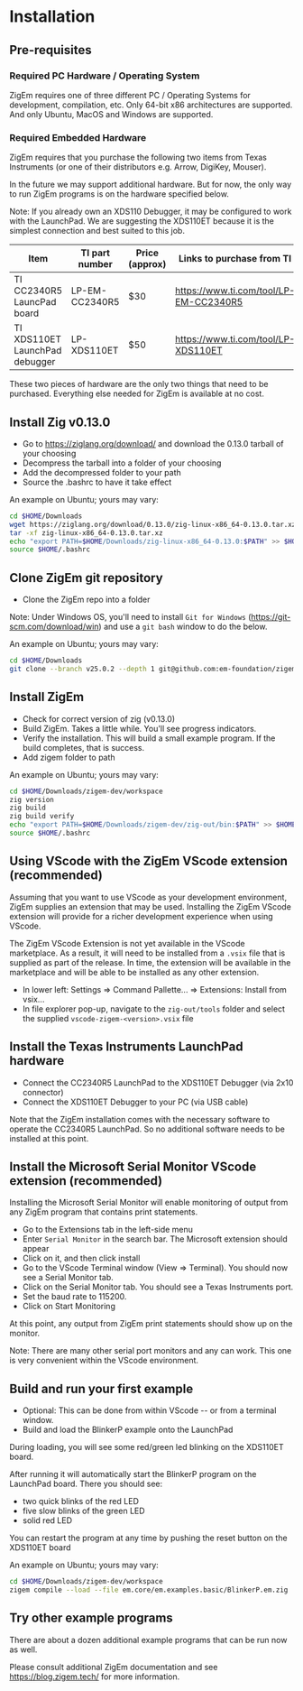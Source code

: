 # Installation

## Pre-requisites

### Required PC Hardware / Operating System

ZigEm requires one of three different PC / Operating Systems for development, compilation, etc.  Only 64-bit x86 architectures are supported.  And only Ubuntu, MacOS and Windows are supported.

### Required Embedded Hardware

ZigEm requires that you purchase the following two items from Texas Instruments (or one of their distributors e.g. Arrow, DigiKey, Mouser).

In the future we may support additional hardware.  But for now, the only way to run ZigEm programs is on the hardware specified below.

Note:  If you already own an XDS110 Debugger, it may be configured to work with the LaunchPad.  We are suggesting the XDS110ET because it is the simplest connection and best suited to this job.

| Item                           | TI part number | Price (approx) | Links to purchase from TI              |
| ------------------------------ | -------------- | -------------- | -------------------------------------- |
| TI CC2340R5 LauncPad board     | LP-EM-CC2340R5 | $30            | https://www.ti.com/tool/LP-EM-CC2340R5 |
| TI XDS110ET LaunchPad debugger | LP-XDS110ET    | $50            | https://www.ti.com/tool/LP-XDS110ET    |

These two pieces of hardware are the only two things that need to be purchased.  Everything else needed for ZigEm is available at no cost.

## Install Zig v0.13.0

- Go to https://ziglang.org/download/ and download the 0.13.0 tarball of your choosing
- Decompress the tarball into a folder of your choosing
- Add the decompressed folder to your path
- Source the .bashrc to have it take effect

An example on Ubuntu; yours may vary:

``` bash
cd $HOME/Downloads
wget https://ziglang.org/download/0.13.0/zig-linux-x86_64-0.13.0.tar.xz
tar -xf zig-linux-x86_64-0.13.0.tar.xz
echo "export PATH=$HOME/Downloads/zig-linux-x86_64-0.13.0:$PATH" >> $HOME/.bashrc
source $HOME/.bashrc
```

## Clone ZigEm git repository

- Clone the ZigEm repo into a folder

Note:  Under Windows OS, you'll need to install `Git for Windows` (https://git-scm.com/download/win) and use a `git bash` window to do the below.

An example on Ubuntu; yours may vary:

``` bash
cd $HOME/Downloads
git clone --branch v25.0.2 --depth 1 git@github.com:em-foundation/zigem-dev.git
```

## Install ZigEm

- Check for correct version of zig (v0.13.0)
- Build ZigEm.  Takes a little while.  You'll see progress indicators.
- Verify the installation.  This will build a small example program.  If the build completes, that is success.
- Add zigem folder to path

An example on Ubuntu; yours may vary:

``` bash
cd $HOME/Downloads/zigem-dev/workspace
zig version
zig build
zig build verify
echo "export PATH=$HOME/Downloads/zigem-dev/zig-out/bin:$PATH" >> $HOME/.bashrc
source $HOME/.bashrc
```

## Using VScode with the ZigEm VScode extension (recommended)

Assuming that you want to use VScode as your development environment, ZigEm supplies an extension that may be used.  Installing the ZigEm VScode extension will provide for a richer development experience when using VScode.  

The ZigEm VScode Extension is not yet available in the VScode marketplace.  As a result, it will need to be installed from a `.vsix` file that is supplied as part of the release.  In time, the extension will be available in the marketplace and will be able to be installed as any other extension.

- In lower left:  Settings => Command Pallette... => Extensions: Install from vsix...
- In file explorer pop-up, navigate to the `zig-out/tools` folder and select the supplied `vscode-zigem-<version>.vsix` file

## Install the Texas Instruments LaunchPad hardware

- Connect the CC2340R5 LaunchPad to the XDS110ET Debugger (via 2x10 connector)
- Connect the XDS110ET Debugger to your PC  (via USB cable)

Note that the ZigEm installation comes with the necessary software to operate the CC2340R5 LaunchPad.  So no additional software needs to be installed at this point.

## Install the Microsoft Serial Monitor VScode extension (recommended)

Installing the Microsoft Serial Monitor will enable monitoring of output from any ZigEm program that contains print statements.

- Go to the Extensions tab in the left-side menu
- Enter `Serial Monitor` in the search bar.  The Microsoft extension should appear
- Click on it, and then click install 
- Go to the VScode Terminal window (View => Terminal).  You should now see a Serial Monitor tab.
- Click on the Serial Monitor tab.  You should see a Texas Instruments port.
- Set the baud rate to 115200.
- Click on Start Monitoring

At this point, any output from ZigEm print statements should show up on the monitor.

Note: There are many other serial port monitors and any can work.  This one is very convenient within the VScode environment.

## Build and run your first example

- Optional:  This can be done from within VScode -- or from a terminal window.
- Build and load the BlinkerP example onto the LaunchPad

During loading, you will see some red/green led blinking on the XDS110ET board.

After running it will automatically start the BlinkerP program on the LaunchPad board.  There you should see:

- two quick blinks of the red LED
- five slow blinks of the green LED
- solid red LED

You can restart the program at any time by pushing the reset button on the XDS110ET board

An example on Ubuntu; yours may vary:

``` bash
cd $HOME/Downloads/zigem-dev/workspace
zigem compile --load --file em.core/em.examples.basic/BlinkerP.em.zig
```

## Try other example programs

There are about a dozen additional example programs that can be run now as well.

Please consult additional ZigEm documentation and see https://blog.zigem.tech/ for more information.
